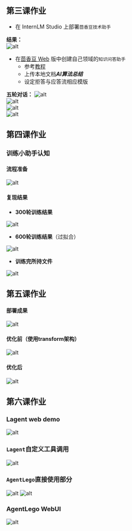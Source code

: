 ## 第三课作业
* 在 InternLM Studio 上部署`茴香豆技术助手`

  
**结果：**  
![alt](images/开发机.png)  

* 在[茴香豆 Web](https://openxlab.org.cn/apps/detail/tpoisonooo/huixiangdou-web) 版中创建自己领域的`知识问答助手`
  * 参考[教程](https://www.bilibili.com/video/BV1S2421N7mn/)
  * 上传本地文档***AI算法总结***
  * 设定拒答与应答流相应模版

**五轮对话：**
![alt](images/五轮对话1.png)   
![alt](images/五轮对话2.png)  
![alt](images/五轮对话3.png)  
![alt](images/五轮对话4.png)  

## 第四课作业
### 训练小助手认知  
#### 流程准备  
![alt](images/流程准备.jpg) 
#### 复现结果
* **300轮训练结果**

![alt](images/300轮.png)   
* **600轮训练结果**（过拟合）

![alt](images/600轮.png)   
* **训练完所持文件**

![alt](images/文件.png)   

## 第五课作业
#### 部署成果
![alt](images/部署成果.png) 
#### 优化前（使用transform架构）
![alt](images/优化前.png) 
#### 优化后
![alt](images/优化后.png) 



## 第六课作业
### Lagent web demo
![alt](images/Lagentwebdemo.png) 
### `Lagent`自定义工具调用
![alt](images/Lagent自定义工具调用.png) 
### `AgentLego`直接使用部分
![alt](images/AgentLego直接使用部分1.png) 
![alt](images/AgentLego直接使用部分2.png) 
### AgentLego WebUI
![alt](images/AgentLegoWebUI.png) 
